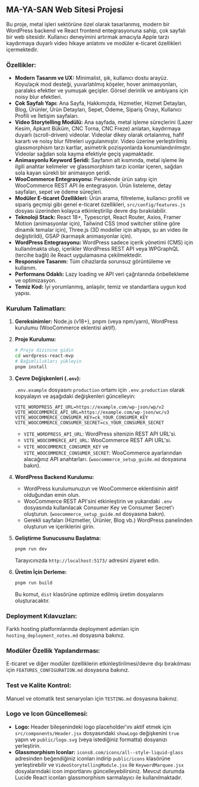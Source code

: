 ## MA-YA-SAN Web Sitesi Projesi

Bu proje, metal işleri sektörüne özel olarak tasarlanmış, modern bir WordPress backend ve React frontend entegrasyonuna sahip, çok sayfalı bir web sitesidir. Kullanıcı deneyimini artırmak amacıyla Apple tarzı kaydırmaya duyarlı video hikaye anlatımı ve modüler e-ticaret özellikleri içermektedir.

### Özellikler:

*   **Modern Tasarım ve UX:** Minimalist, şık, kullanıcı dostu arayüz. Koyu/açık mod desteği, yuvarlatılmış köşeler, hover animasyonları, paralaks efektler ve yumuşak geçişler. Görsel derinlik ve ambiyans için noisy blur efektleri.
*   **Çok Sayfalı Yapı:** Ana Sayfa, Hakkımızda, Hizmetler, Hizmet Detayları, Blog, Ürünler, Ürün Detayları, Sepet, Ödeme, Sipariş Onayı, Kullanıcı Profili ve İletişim sayfaları.
*   **Video Storytelling Modülü:** Ana sayfada, metal işleme süreçlerini (Lazer Kesim, Apkant Büküm, CNC Torna, CNC Freze) anlatan, kaydırmaya duyarlı (scroll-driven) videolar. Videolar dikey olarak ortalanmış, hafif karartı ve noisy blur filtreleri uygulanmıştır. Video üzerine yerleştirilmiş glassmorphism tarzı kartlar, asimetrik pozisyonlarda konumlandırılmıştır. Videolar sağdan sola kayma efektiyle geçiş yapmaktadır.
*   **Animasyonlu Keyword Şeridi:** Sayfanın alt kısmında, metal işleme ile ilgili anahtar kelimeler ve glassmorphism tarzı iconlar içeren, sağdan sola kayan sürekli bir animasyon şeridi.
*   **WooCommerce Entegrasyonu:** Perakende ürün satışı için WooCommerce REST API ile entegrasyon. Ürün listeleme, detay sayfaları, sepet ve ödeme süreçleri.
*   **Modüler E-ticaret Özellikleri:** Ürün arama, filtreleme, kullanıcı profili ve sipariş geçmişi gibi genel e-ticaret özellikleri, `src/config/features.js` dosyası üzerinden kolayca etkinleştirilip devre dışı bırakılabilir.
*   **Teknoloji Stack:** React 18+, Typescript, React Router, Axios, Framer Motion (animasyonlar için), Tailwind CSS (mod switcher stiline göre dinamik temalar için), Three.js (3D modeller için altyapı, şu an video ile değiştirildi), GSAP (karmaşık animasyonlar için).
*   **WordPress Entegrasyonu:** WordPress sadece içerik yönetimi (CMS) için kullanılmakta olup, içerikler WordPress REST API veya WPGraphQL (tercihe bağlı) ile React uygulamasına çekilmektedir.
*   **Responsive Tasarım:** Tüm cihazlarda sorunsuz görüntüleme ve kullanım.
*   **Performans Odaklı:** Lazy loading ve API veri çağrılarında önbellekleme ve optimizasyon.
*   **Temiz Kod:** İyi yorumlanmış, anlaşılır, temiz ve standartlara uygun kod yapısı.

### Kurulum Talimatları:

1.  **Gereksinimler:** Node.js (v18+), pnpm (veya npm/yarn), WordPress kurulumu (WooCommerce eklentisi aktif).

2.  **Proje Kurulumu:**

    ```bash
    # Proje dizinine gidin
    cd wordpress-react-mvp
    # Bağımlılıkları yükleyin
    pnpm install
    ```

3.  **Çevre Değişkenleri (`.env`):**

    `.env.example` dosyasını `production` ortamı için `.env.production` olarak kopyalayın ve aşağıdaki değişkenleri güncelleyin:

    ```env
    VITE_WORDPRESS_API_URL=https://example.com/wp-json/wp/v2
    VITE_WOOCOMMERCE_API_URL=https://example.com/wp-json/wc/v3
    VITE_WOOCOMMERCE_CONSUMER_KEY=ck_YOUR_CONSUMER_KEY
    VITE_WOOCOMMERCE_CONSUMER_SECRET=cs_YOUR_CONSUMER_SECRET
    ```

    *   `VITE_WORDPRESS_API_URL`: WordPress sitenizin REST API URL'si.
    *   `VITE_WOOCOMMERCE_API_URL`: WooCommerce REST API URL'si.
    *   `VITE_WOOCOMMERCE_CONSUMER_KEY` ve `VITE_WOOCOMMERCE_CONSUMER_SECRET`: WooCommerce ayarlarından alacağınız API anahtarları. (`woocommerce_setup_guide.md` dosyasına bakın).

4.  **WordPress Backend Kurulumu:**

    *   WordPress kurulumunuzun ve WooCommerce eklentisinin aktif olduğundan emin olun.
    *   WooCommerce REST API'sini etkinleştirin ve yukarıdaki `.env` dosyasında kullanılacak Consumer Key ve Consumer Secret'ı oluşturun. (`woocommerce_setup_guide.md` dosyasına bakın).
    *   Gerekli sayfaları (Hizmetler, Ürünler, Blog vb.) WordPress panelinden oluşturun ve içeriklerini girin.

5.  **Geliştirme Sunucusunu Başlatma:**

    ```bash
    pnpm run dev
    ```

    Tarayıcınızda `http://localhost:5173/` adresini ziyaret edin.

6.  **Üretim İçin Derleme:**

    ```bash
    pnpm run build
    ```

    Bu komut, `dist` klasörüne optimize edilmiş üretim dosyalarını oluşturacaktır.

### Deployment Kılavuzları:

Farklı hosting platformlarında deployment adımları için `hosting_deployment_notes.md` dosyasına bakınız.

### Modüler Özellik Yapılandırması:

E-ticaret ve diğer modüler özelliklerin etkinleştirilmesi/devre dışı bırakılması için `FEATURES_CONFIGURATION.md` dosyasına bakınız.

### Test ve Kalite Kontrol:

Manuel ve otomatik test senaryoları için `TESTING.md` dosyasına bakınız.

### Logo ve Icon Güncellemesi:

*   **Logo:** Header bileşenindeki logo placeholder'ını aktif etmek için `src/components/Header.jsx` dosyasındaki `showLogo` değişkenini `true` yapın ve `public/logo.svg` (veya istediğiniz formatta) dosyanızı yerleştirin.
*   **Glassmorphism Iconlar:** `icons8.com/icons/all--style-liquid-glass` adresinden beğendiğiniz iconları indirip `public/icons` klasörüne yerleştirebilir ve `VideoStorytellingModule.jsx` ile `KeywordMarquee.jsx` dosyalarındaki icon importlarını güncelleyebilirsiniz. Mevcut durumda Lucide React iconları glassmorphism sarmalayıcı ile kullanılmaktadır.


